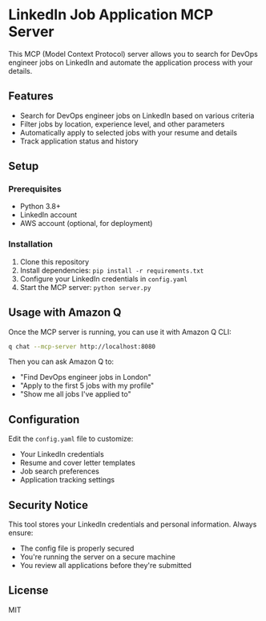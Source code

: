 # LinkedIn Job Application MCP Server

This MCP (Model Context Protocol) server allows you to search for DevOps engineer jobs on LinkedIn and automate the application process with your details.

## Features

- Search for DevOps engineer jobs on LinkedIn based on various criteria
- Filter jobs by location, experience level, and other parameters
- Automatically apply to selected jobs with your resume and details
- Track application status and history

## Setup

### Prerequisites

- Python 3.8+
- LinkedIn account
- AWS account (optional, for deployment)

### Installation

1. Clone this repository
2. Install dependencies: `pip install -r requirements.txt`
3. Configure your LinkedIn credentials in `config.yaml`
4. Start the MCP server: `python server.py`

## Usage with Amazon Q

Once the MCP server is running, you can use it with Amazon Q CLI:

```bash
q chat --mcp-server http://localhost:8080
```

Then you can ask Amazon Q to:
- "Find DevOps engineer jobs in London"
- "Apply to the first 5 jobs with my profile"
- "Show me all jobs I've applied to"

## Configuration

Edit the `config.yaml` file to customize:
- Your LinkedIn credentials
- Resume and cover letter templates
- Job search preferences
- Application tracking settings

## Security Notice

This tool stores your LinkedIn credentials and personal information. Always ensure:
- The config file is properly secured
- You're running the server on a secure machine
- You review all applications before they're submitted

## License

MIT
